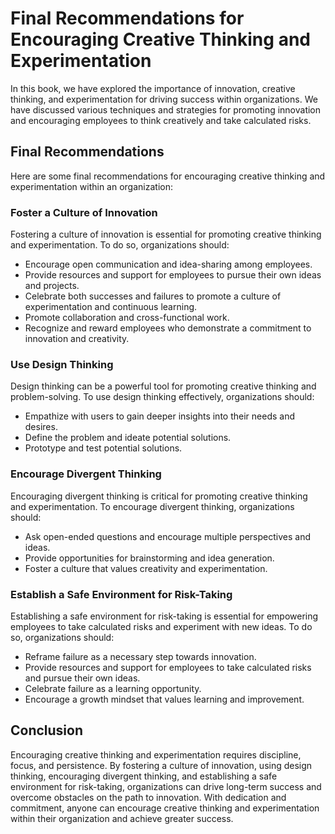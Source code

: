 # Final Recommendations for Encouraging Creative Thinking and Experimentation

In this book, we have explored the importance of innovation, creative thinking, and experimentation for driving success within organizations. We have discussed various techniques and strategies for promoting innovation and encouraging employees to think creatively and take calculated risks.

Final Recommendations
---------------------

Here are some final recommendations for encouraging creative thinking and experimentation within an organization:

### Foster a Culture of Innovation

Fostering a culture of innovation is essential for promoting creative thinking and experimentation. To do so, organizations should:

* Encourage open communication and idea-sharing among employees.
* Provide resources and support for employees to pursue their own ideas and projects.
* Celebrate both successes and failures to promote a culture of experimentation and continuous learning.
* Promote collaboration and cross-functional work.
* Recognize and reward employees who demonstrate a commitment to innovation and creativity.

### Use Design Thinking

Design thinking can be a powerful tool for promoting creative thinking and problem-solving. To use design thinking effectively, organizations should:

* Empathize with users to gain deeper insights into their needs and desires.
* Define the problem and ideate potential solutions.
* Prototype and test potential solutions.

### Encourage Divergent Thinking

Encouraging divergent thinking is critical for promoting creative thinking and experimentation. To encourage divergent thinking, organizations should:

* Ask open-ended questions and encourage multiple perspectives and ideas.
* Provide opportunities for brainstorming and idea generation.
* Foster a culture that values creativity and experimentation.

### Establish a Safe Environment for Risk-Taking

Establishing a safe environment for risk-taking is essential for empowering employees to take calculated risks and experiment with new ideas. To do so, organizations should:

* Reframe failure as a necessary step towards innovation.
* Provide resources and support for employees to take calculated risks and pursue their own ideas.
* Celebrate failure as a learning opportunity.
* Encourage a growth mindset that values learning and improvement.

Conclusion
----------

Encouraging creative thinking and experimentation requires discipline, focus, and persistence. By fostering a culture of innovation, using design thinking, encouraging divergent thinking, and establishing a safe environment for risk-taking, organizations can drive long-term success and overcome obstacles on the path to innovation. With dedication and commitment, anyone can encourage creative thinking and experimentation within their organization and achieve greater success.
